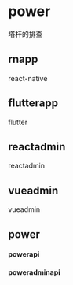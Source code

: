 # power
塔杆的排查
## rnapp 
react-native
## flutterapp
flutter
## reactadmin
reactadmin
## vueadmin
vueadmin
## power
#### powerapi
#### poweradminapi
